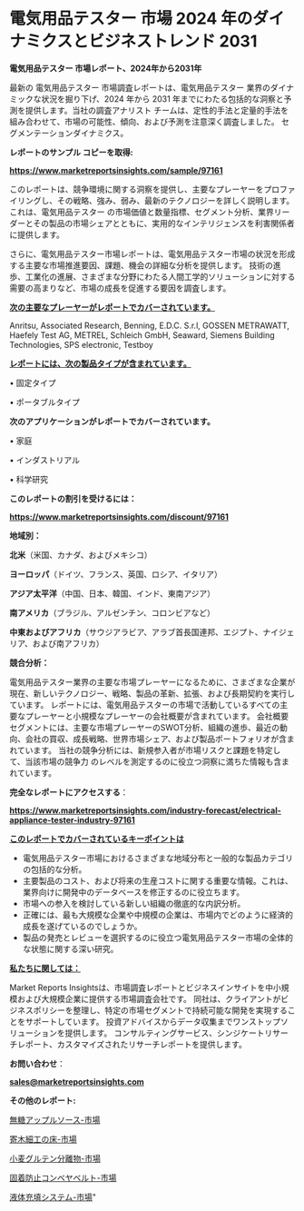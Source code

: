 # 電気用品テスター 市場 2024 年のダイナミクスとビジネストレンド 2031

<strong>電気用品テスター 市場レポート、2024年から2031年</strong>

最新の 電気用品テスター 市場調査レポートは、電気用品テスター 業界のダイナミックな状況を掘り下げ、2024 年から 2031 年までにわたる包括的な洞察と予測を提供します。当社の調査アナリスト チームは、定性的手法と定量的手法を組み合わせて、市場の可能性、傾向、および予測を注意深く調査しました。 セグメンテーションダイナミクス。



<strong>レポートのサンプル コピーを取得:</strong> <a href=https://www.marketreportsinsights.com/sample/97161>

<strong><u>https://www.marketreportsinsights.com/sample/97161</u></strong></a>

このレポートは、競争環境に関する洞察を提供し、主要なプレーヤーをプロファイリングし、その戦略、強み、弱み、最新のテクノロジーを詳しく説明します。 これは、電気用品テスター の市場価値と数量指標、セグメント分析、業界リーダーとその製品の市場シェアとともに、実用的なインテリジェンスを利害関係者に提供します。

さらに、電気用品テスター市場レポートは、電気用品テスター市場の状況を形成する主要な市場推進要因、課題、機会の詳細な分析を提供します。 技術の進歩、工業化の進展、さまざまな分野にわたる人間工学的ソリューションに対する需要の高まりなど、市場の成長を促進する要因を調査します。



<strong><u>次の主要なプレーヤーがレポートでカバーされています。</u></strong>

Anritsu, Associated Research, Benning, E.D.C. S.r.l, GOSSEN METRAWATT, Haefely Test AG, METREL, Schleich GmbH, Seaward, Siemens Building Technologies, SPS electronic, Testboy



<strong><u><b>レポートには、次の製品タイプが含まれています。</b></u></strong>

• 固定タイプ

• ポータブルタイプ



<strong><b>次のアプリケーションがレポートでカバーされています。</b></strong>

• 家庭

• インダストリアル

• 科学研究



<strong><b>このレポートの割引を受けるには：</b></strong><a href=https://www.marketreportsinsights.com/discount/97161>

<strong><u>https://www.marketreportsinsights.com/discount/97161</u></strong></a>



<strong>地域別：</strong>



<strong>北米</strong>（米国、カナダ、およびメキシコ）



<strong>ヨーロッパ</strong>（ドイツ、フランス、英国、ロシア、イタリア）



<strong>アジア太平洋</strong>（中国、日本、韓国、インド、東南アジア）



<strong>南アメリカ</strong>（ブラジル、アルゼンチン、コロンビアなど）



<strong>中東およびアフリカ</strong>（サウジアラビア、アラブ首長国連邦、エジプト、ナイジェリア、および南アフリカ）



<strong>競合分析：</strong>

電気用品テスター業界の主要な市場プレーヤーになるために、さまざまな企業が現在、新しいテクノロジー、戦略、製品の革新、拡張、および長期契約を実行しています。 レポートには、電気用品テスターの市場で活動しているすべての主要なプレーヤーと小規模なプレーヤーの会社概要が含まれています。 会社概要セグメントには、主要な市場プレーヤーのSWOT分析、組織の進歩、最近の動向、会社の買収、成長戦略、世界市場シェア、および製品ポートフォリオが含まれています。 当社の競争分析には、新規参入者が市場リスクと課題を特定して、当該市場の競争力 のレベルを測定するのに役立つ洞察に満ちた情報も含まれています。



<strong>完全なレポートにアクセスする</strong>：

<a href=https://www.marketreportsinsights.com/industry-forecast/electrical-appliance-tester-industry-97161>

<strong><u>https://www.marketreportsinsights.com/industry-forecast/electrical-appliance-tester-industry-97161</u></strong></a>



<strong><u><b>このレポートでカバーされているキーポイントは</b></u></strong>
<ul>
  <li>電気用品テスター市場におけるさまざまな地域分布と一般的な製品カテゴリの包括的な分析。</li>
  <li>主要製品のコスト、および将来の生産コストに関する重要な情報。これは、業界向けに開発中のデータベースを修正するのに役立ちます。</li>
  <li>市場への参入を検討している新しい組織の徹底的な内訳分析。</li>
  <li>正確には、最も大規模な企業や中規模の企業は、市場内でどのように経済的成長を遂げているのでしょうか。</li>
  <li>製品の発売とレビューを選択するのに役立つ電気用品テスター市場の全体的な状態に関する深い研究。</li>
</ul>


<strong><u><b>私たちに関しては：</b></u></strong>

Market Reports Insightsは、市場調査レポートとビジネスインサイトを中小規模および大規模企業に提供する市場調査会社です。 同社は、クライアントがビジネスポリシーを整理し、特定の市場セグメントで持続可能な開発を実現することをサポートしています。 投資アドバイスからデータ収集までワンストップソリューションを提供します。 コンサルティングサービス、シンジケートリサーチレポート、カスタマイズされたリサーチレポートを提供します。



<strong><b>お問い合わせ</b></strong>：

<a href=mailto:sales@marketreportsinsights.com>

<strong><u>sales@marketreportsinsights.com</u></strong></a>



<strong>その他のレポート:</strong>

<a href=https://www.linkedin.com/pulse/無糖アップルソース-市場-2023-swot-分析と最新イノベーション-vvkzf/>無糖アップルソース-市場</a>

<a href=https://www.linkedin.com/pulse/寄木細工の床-市場-2023-収益と成長ドライバー-2030-consumer-connection-collective-360-ugijf/>寄木細工の床-市場</a>

<a href=https://www.linkedin.com/pulse/小麦グルテン分離物-市場-2023-競争分析と事業成長-2030-analytics-achievers-24-analysis-tu2rc/>小麦グルテン分離物-市場</a>

<a href=https://www.linkedin.com/pulse/固着防止コンベヤベルト-市場-2023-swot-分析と最新イノベーション-lk5ff/>固着防止コンベヤベルト-市場</a>

<a href=https://www.linkedin.com/pulse/液体充填システム-市場-2023-総利益と主要ベンダー-2030-trend-tracking-toolbox-24-analysis-1nqjf/>液体充填システム-市場</a>"

